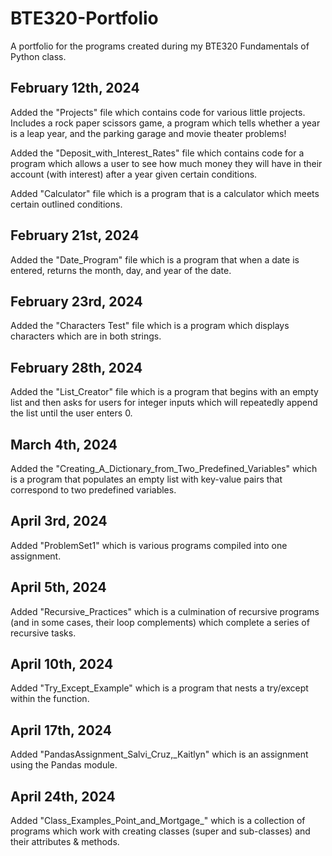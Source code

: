 # BTE320-Portfolio
A portfolio for the programs created during my BTE320 Fundamentals of Python class.

## February 12th, 2024
Added the "Projects" file which contains code for various little projects. Includes a rock paper scissors game, a program which tells whether a year is a leap year, and the parking garage and movie theater problems!

Added the "Deposit_with_Interest_Rates" file which contains code for a program which allows a user to see how much money they will have in their account (with interest) after a year given certain conditions.

Added "Calculator" file which is a program that is a calculator which meets certain outlined conditions.

## February 21st, 2024
Added the "Date_Program" file which is a program that when a date is entered, returns the month, day, and year of the date.

## February 23rd, 2024
Added the "Characters Test" file which is a program which displays characters which are in both strings.

## February 28th, 2024
Added the "List_Creator" file which is a program that begins with an empty list and then asks for users for integer inputs which will repeatedly append the list until the user enters 0.

## March 4th, 2024
Added the "Creating_A_Dictionary_from_Two_Predefined_Variables" which is a program that populates an empty list with key-value pairs that correspond to two predefined variables.

## April 3rd, 2024
Added "ProblemSet1" which is various programs compiled into one assignment.

## April 5th, 2024
Added "Recursive_Practices" which is a culmination of recursive programs (and in some cases, their loop complements) which complete a series of recursive tasks.

## April 10th, 2024
Added "Try_Except_Example" which is a program that nests a try/except within the function.

## April 17th, 2024
Added "PandasAssignment_Salvi_Cruz,_Kaitlyn" which is an assignment using the Pandas module.

## April 24th, 2024
Added "Class_Examples_Point_and_Mortgage_" which is a collection of programs which work with creating classes (super and sub-classes) and their attributes & methods.
